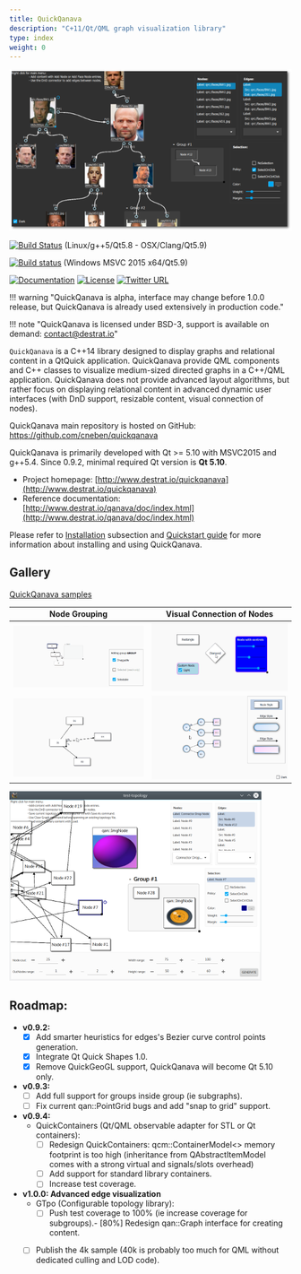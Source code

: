 ```yaml
---
title: QuickQanava
description: "C+11/Qt/QML graph visualization library"
type: index
weight: 0
---
```

![home](images/home.png)

[![Build Status](https://travis-ci.org/cneben/QuickQanava.svg?branch=master)](https://travis-ci.org/cneben/QuickQanava)  (Linux/g++5/Qt5.8 - OSX/Clang/Qt5.9)

[![Build status](https://ci.appveyor.com/api/projects/status/ghpiaqqew63er8ea?svg=true)](https://ci.appveyor.com/project/cneben/quickqanava) (Windows MSVC 2015 x64/Qt5.9)

[![Documentation](https://img.shields.io/badge/docs-doxygen-blue.svg)](http://www.destrat.io/quickqanava/doc)
[![License](https://img.shields.io/badge/License-BSD%203--Clause-blue.svg)](https://opensource.org/licenses/BSD-3-Clause)
[![Twitter URL](https://img.shields.io/twitter/url/https/twitter.com/fold_left.svg?style=social&label=Follow%20%40QuickQanava)](https://twitter.com/QuickQanava)


!!! warning "QuickQanava is alpha, interface may change before 1.0.0 release, but QuickQanava is already used extensively in production code." 

!!! note "QuickQanava is licensed under BSD-3, support is available on demand: contact@destrat.io"

`QuickQanava` is a C++14 library designed to display graphs and relational content in a QtQuick application. QuickQanava provide QML components and C++ classes to visualize medium-sized directed graphs in a C++/QML application. QuickQanava does not provide advanced layout algorithms, but rather focus on displaying relational content in advanced dynamic user interfaces (with DnD support, resizable content, visual connection of nodes).

QuickQanava main repository is hosted on GitHub: https://github.com/cneben/quickqanava

QuickQanava is primarily developed with Qt >= 5.10 with MSVC2015 and g++5.4. Since 0.9.2, minimal required Qt version is **Qt 5.10**.

+ Project homepage: [http://www.destrat.io/quickqanava](http://www.destrat.io/quickqanava)
+ Reference documentation: [http://www.destrat.io/qanava/doc/index.html](http://www.destrat.io/qanava/doc/index.html)

Please refer to [Installation](installation.md) subsection and [Quickstart guide](topology.md) for more information about installing and using QuickQanava.

## Gallery

[QuickQanava samples](samples.md)

| Node Grouping                | Visual Connection of Nodes         | 
| :---:                       | :---:             | 
| ![groups](images/sample-groups.gif) | ![connector](images/sample-nodes.gif) | 
| ![connector](images/sample-connector.gif) | ![styles](images/sample-styles.gif) | 

![styles](images/topology.png)

## Roadmap:

  - **v0.9.2:**	 
    - [X] Add smarter heuristics for edges's Bezier curve control points generation.
    - [X] Integrate Qt Quick Shapes 1.0.
    - [X] Remove QuickGeoGL support, QuickQanava will become Qt 5.10 only.
  - **v0.9.3:**
    - [ ] Add full support for groups inside group (ie subgraphs).
    - [ ] Fix current qan::PointGrid bugs and add "snap to grid" support.
  - **v0.9.4:**	 
	- QuickContainers (Qt/QML observable adapter for STL or Qt containers):
		- [ ] Redesign QuickContainers: qcm::ContainerModel<> memory footprint is too high (inheritance from QAbstractItemModel comes with a strong virtual and signals/slots overhead)
		- [ ] Add support for standard library containers.
		- [ ] Increase test coverage.
  - **v1.0.0: Advanced edge visualization**	 
    - GTpo (Configurable topology library):
	  - [ ] Push test coverage to 100% (ie increase coverage for subgroups).- [80%] Redesign qan::Graph interface for creating content.
    - [ ] Publish the 4k sample (40k is probably too much for QML without dedicated culling and LOD code).


